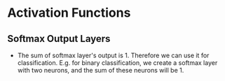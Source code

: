 # Activation Functions

## Softmax Output Layers
- The sum of softmax layer's output is 1. Therefore we can use it for classification. E.g. for binary classification, we create a softmax layer with two neurons, and the sum of these neurons will be 1.
